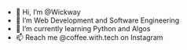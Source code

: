 - 👋 Hi, I’m @Wickway
- 👀 I’m Web Development and Software Engineering
- 🌱 I’m currently learning Python and Algos
- 📫 Reach me @coffee.with.tech on Instagram

<!---
Wickway/Wickway is a ✨ special ✨ repository because its `README.md` (this file) appears on your GitHub profile.
You can click the Preview link to take a look at your changes.
--->

